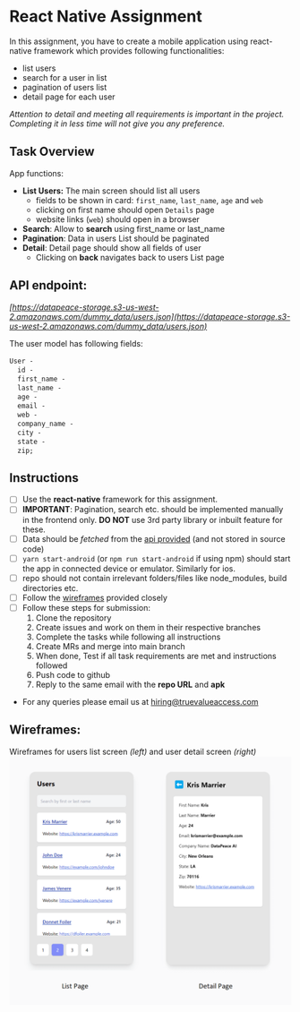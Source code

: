 # React Native Assignment

In this assignment, you have to create a mobile application using react-native framework which provides following functionalities:

- list users
- search for a user in list
- pagination of users list
- detail page for each user

_Attention to detail and meeting all requirements is important in the project. Completing it in less time will not give you any preference._

## **Task Overview**

App functions:

- **List Users:** The main screen should list all users
  - fields to be shown in card: `first_name`, `last_name`, `age` and `web`
  - clicking on first name should open `Details` page
  - website links (`web`) should open in a browser
- **Search**: Allow to **search** using first_name or last_name
- **Pagination**: Data in users List should be paginated
- **Detail**: Detail page should show all fields of user
  - Clicking on **back** navigates back to users List page

## API endpoint:

_[https://datapeace-storage.s3-us-west-2.amazonaws.com/dummy_data/users.json](https://datapeace-storage.s3-us-west-2.amazonaws.com/dummy_data/users.json)_

The user model has following fields:

```tsx
User -
  id -
  first_name -
  last_name -
  age -
  email -
  web -
  company_name -
  city -
  state -
  zip;
```

## **Instructions**

- [ ] Use the **react-native** framework for this assignment.
- [ ] **IMPORTANT**: Pagination, search etc. should be implemented manually in the frontend only. **DO NOT** use 3rd party library or inbuilt feature for these.
- [ ] Data should be _fetched_ from the [api provided](https://datapeace-storage.s3-us-west-2.amazonaws.com/dummy_data/users.json) (and not stored in source code)
- [ ] `yarn start-android` (or `npm run start-android` if using npm) should start the app in connected device or emulator. Similarly for ios.
- [ ] repo should not contain irrelevant folders/files like node_modules, build directories etc.
- [ ] Follow the [wireframes](#wireframes) provided closely
- [ ] Follow these steps for submission:
  1. Clone the repository
  1. Create issues and work on them in their respective branches
  1. Complete the tasks while following all instructions
  1. Create MRs and merge into main branch
  1. When done, Test if all task requirements are met and instructions followed
  1. Push code to github
  1. Reply to the same email with the **repo URL** and **apk**
- For any queries please email us at [hiring@truevalueaccess.com](mailto:hiring@truevalueaccess.com)

## Wireframes:

Wireframes for users list screen _(left)_ and user detail screen _(right)_
![Wireframes for screens](screens-wireframes.png)
